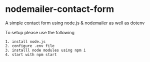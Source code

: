 # nodemailer-contact-form

A simple contact form using node.js & nodemailer as well as dotenv


To setup please use the following
```
1. install node.js
2. configure .env file
3. installl node modules using npm i
4. start with npm start
```
